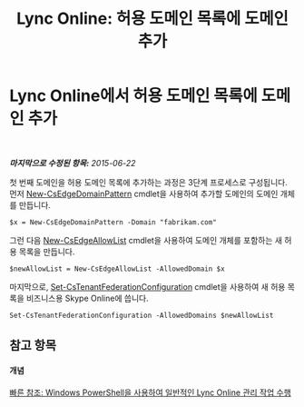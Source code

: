 ﻿---
title: 'Lync Online: 허용 도메인 목록에 도메인 추가'
TOCTitle: 허용 도메인 목록에 도메인 추가
ms:assetid: 7b7f76c8-3047-40be-a938-8ac2868a6bc8
ms:mtpsurl: https://technet.microsoft.com/ko-kr/library/Dn362818(v=OCS.15)
ms:contentKeyID: 56270267
ms.date: 08/24/2015
mtps_version: v=OCS.15
ms.translationtype: HT
---

# Lync Online에서 허용 도메인 목록에 도메인 추가

 

_**마지막으로 수정된 항목:** 2015-06-22_

첫 번째 도메인을 허용 도메인 목록에 추가하는 과정은 3단계 프로세스로 구성됩니다. 먼저 [New-CsEdgeDomainPattern](new-csedgedomainpattern.md) cmdlet을 사용하여 추가할 도메인의 도메인 개체를 만듭니다.

    $x = New-CsEdgeDomainPattern -Domain "fabrikam.com"

그런 다음 [New-CsEdgeAllowList](new-csedgeallowlist.md) cmdlet을 사용하여 도메인 개체를 포함하는 새 허용 목록을 만듭니다.

    $newAllowList = New-CsEdgeAllowList -AllowedDomain $x

마지막으로, [Set-CsTenantFederationConfiguration](set-cstenantfederationconfiguration.md) cmdlet을 사용하여 새 허용 목록을 비즈니스용 Skype Online에 씁니다.

    Set-CsTenantFederationConfiguration -AllowedDomains $newAllowList

## 참고 항목

#### 개념

[빠른 참조: Windows PowerShell을 사용하여 일반적인 Lync Online 관리 작업 수행](quick-reference-using-windows-powershell-to-do-common-skype-for-business-online-management-tasks.md)

